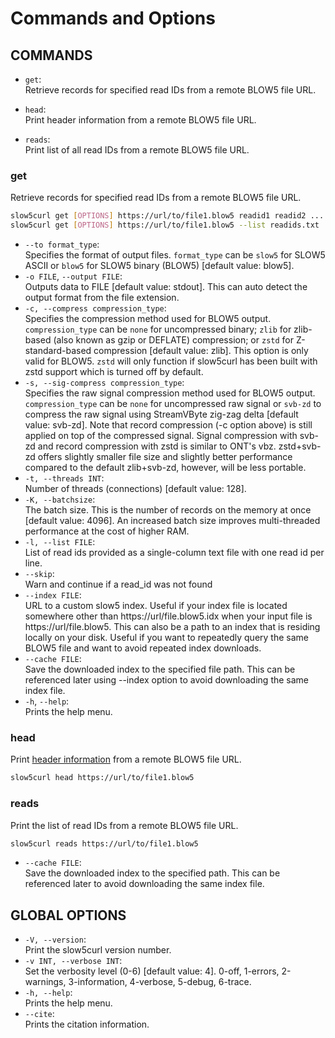# Commands and Options

## COMMANDS

* `get`:<br/>
    Retrieve records for specified read IDs from a remote BLOW5 file URL.

* `head`:<br/>
    Print header information from a remote BLOW5 file URL.

* `reads`:<br/>
    Print list of all read IDs from a remote BLOW5 file URL.

### get

Retrieve records for specified read IDs from a remote BLOW5 file URL.

```sh
slow5curl get [OPTIONS] https://url/to/file1.blow5 readid1 readid2 ....
slow5curl get [OPTIONS] https://url/to/file1.blow5 --list readids.txt
```

*  `--to format_type`:<br/>
    Specifies the format of output files. `format_type` can be `slow5` for SLOW5 ASCII or `blow5` for SLOW5 binary (BLOW5) [default value: blow5].
*  `-o FILE`, `--output FILE`:<br/>
    Outputs data to FILE [default value: stdout]. This can auto detect the output format from the file extension.
*  `-c, --compress compression_type`:<br/>
    Specifies the compression method used for BLOW5 output. `compression_type` can be `none` for uncompressed binary; `zlib` for zlib-based (also known as gzip or DEFLATE) compression; or `zstd` for Z-standard-based compression [default value: zlib]. This option is only valid for BLOW5. `zstd` will only function if slow5curl has been built with zstd support which is turned off by default.
*  `-s, --sig-compress compression_type`:<br/>
    Specifies the raw signal compression method used for BLOW5 output. `compression_type` can be `none` for uncompressed raw signal or `svb-zd` to compress the raw signal using StreamVByte zig-zag delta [default value: svb-zd]. Note that record compression (-c option above) is still applied on top of the compressed signal. Signal compression with svb-zd and record compression with zstd is similar to ONT's vbz.  zstd+svb-zd offers slightly smaller file size and slightly better performance compared to the default zlib+svb-zd, however, will be less portable.
* `-t, --threads INT`:<br/>
    Number of threads (connections) [default value: 128].
* `-K, --batchsize`:<br/>
    The batch size. This is the number of records on the memory at once [default value: 4096]. An increased batch size improves multi-threaded performance at the cost of higher RAM.
* `-l, --list FILE`:<br/>
    List of read ids provided as a single-column text file with one read id per line.
* `--skip`:<br/>
    Warn and continue if a read_id was not found
* `--index FILE`:<br/>
    URL to a custom slow5 index. Useful if your index file is located somewhere other than https://url/file.blow5.idx when your input file is https://url/file.blow5. This can also be a path to an index that is residing locally on your disk. Useful if you want to repeatedly query the same BLOW5 file and want to avoid repeated index downloads.
* `--cache FILE`:<br/>
    Save the downloaded index to the specified file path. This can be referenced later using --index option to avoid downloading the same index file.
*  `-h`, `--help`:<br/>
    Prints the help menu.

### head

Print [header information](https://hasindu2008.github.io/slow5specs/summary#slow5-header) from a remote BLOW5 file URL. 

```sh
slow5curl head https://url/to/file1.blow5
```

### reads

Print the list of read IDs from a remote BLOW5 file URL.

```sh
slow5curl reads https://url/to/file1.blow5
```

* `--cache FILE`:<br/>
    Save the downloaded index to the specified path. This can be referenced later to avoid downloading the same index file.

## GLOBAL OPTIONS

*  `-V, --version`:<br/>
    Print the slow5curl version number.
*  `-v INT, --verbose INT`:<br/>
    Set the verbosity level (0-6) [default value: 4]. 0-off, 1-errors, 2-warnings, 3-information, 4-verbose, 5-debug, 6-trace.
*  `-h, --help`:<br/>
    Prints the help menu.
*  `--cite`:<br/>
    Prints the citation information.
